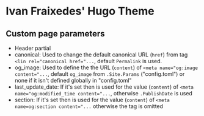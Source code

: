 Ivan Fraixedes' Hugo Theme
==========================

## Custom page parameters

* Header partial
 * canonical: Used to change the default canonical URL (`href`) from tag `<lin rel="canonical href="...`, default `Permalink` is used.
 * og\_image: Used to define the the URL (`content`) of `<meta name="og:image content="...`, default `og_image` from `.Site.Params` ("config.toml") or none if it isn't defined globally in "config.toml"
 * last\_update\_date: If it's set then is used for the value (`content`) of `<meta name="og:modified_time content="...`, otherwise `.PublishDate` is used
 * section: If it's set then is used for the value (`content`) of `<meta name=og:section content="...` otherwise the tag is omitted

